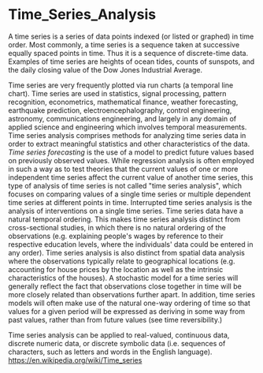 # Time_Series_Analysis

A time series is a series of data points indexed (or listed or graphed) in time order. 
Most commonly, a time series is a sequence taken at successive equally spaced points in time. 
Thus it is a sequence of discrete-time data. 
Examples of time series are heights of ocean tides, counts of sunspots, and the daily closing value of the Dow Jones Industrial Average.


Time series are very frequently plotted via run charts (a temporal line chart). 
Time series are used in statistics, signal processing, pattern recognition, econometrics, mathematical finance, weather forecasting, earthquake prediction, electroencephalography, control engineering, astronomy, communications engineering, and largely in any domain of applied science and engineering which involves temporal measurements.
Time series analysis comprises methods for analyzing time series data in order to extract meaningful statistics and other characteristics of the data. 
*Time series forecasting* is the use of a model to predict future values based on previously observed values. 
While regression analysis is often employed in such a way as to test theories that the current values of one or more independent time series affect the current value of another time series, this type of analysis of time series is not called "time series analysis", which focuses on comparing values of a single time series or multiple dependent time series at different points in time. 
Interrupted time series analysis is the analysis of interventions on a single time series.
Time series data have a natural temporal ordering. 
This makes time series analysis distinct from cross-sectional studies, in which there is no natural ordering of the observations (e.g. explaining people's wages by reference to their respective education levels, where the individuals' data could be entered in any order). 
Time series analysis is also distinct from spatial data analysis where the observations typically relate to geographical locations (e.g. accounting for house prices by the location as well as the intrinsic characteristics of the houses). 
A stochastic model for a time series will generally reflect the fact that observations close together in time will be more closely related than observations further apart. 
In addition, time series models will often make use of the natural one-way ordering of time so that values for a given period will be expressed as deriving in some way from past values, rather than from future values (see time reversibility.)

Time series analysis can be applied to real-valued, continuous data, discrete numeric data, or discrete symbolic data (i.e. sequences of characters, such as letters and words in the English language).
https://en.wikipedia.org/wiki/Time_series
